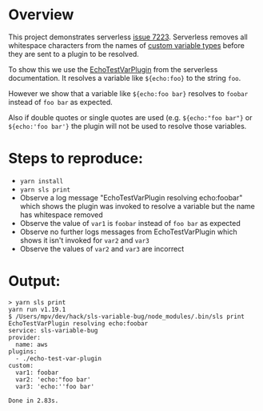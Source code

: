 # Overview
This project demonstrates serverless [issue 7223](https://github.com/serverless/serverless/issues/7223). Serverless removes all whitespace characters from the names of [custom variable types](https://serverless.com/framework/docs/providers/aws/guide/plugins#custom-variable-types) before they are sent to a plugin to be resolved.

To show this we use the [EchoTestVarPlugin](https://serverless.com/framework/docs/providers/aws/guide/plugins#custom-variable-types) from the serverless documentation. It resolves a variable like `${echo:foo}` to the string `foo`.

However we show that a variable like `${echo:foo bar}` resolves to `foobar` instead of `foo bar` as expected.

Also if double quotes or single quotes are used (e.g. `${echo:"foo bar"}` or `${echo:'foo bar'}` the plugin will not be used to resolve those variables.

# Steps to reproduce:
- `yarn install`
- `yarn sls print`
- Observe a log message "EchoTestVarPlugin resolving echo:foobar" which shows the plugin was invoked to resolve a variable but the name has whitespace removed
- Observe the value of `var1` is `foobar` instead of `foo bar` as expected
- Observe no further logs messages from EchoTestVarPlugin which shows it isn't invoked for `var2` and `var3`
- Observe the values of `var2` and `var3` are incorrect


# Output:
```
> yarn sls print                                                     
yarn run v1.19.1
$ /Users/mpv/dev/hack/sls-variable-bug/node_modules/.bin/sls print
EchoTestVarPlugin resolving echo:foobar
service: sls-variable-bug
provider:
  name: aws
plugins:
  - ./echo-test-var-plugin
custom:
  var1: foobar
  var2: 'echo:"foo bar'
  var3: 'echo:''foo bar'

Done in 2.83s.
```



